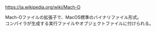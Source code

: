 <https://ja.wikipedia.org/wiki/Mach-O>  

Mach-Oファイルの拡張子で、MacOS標準のバイナリファイル形式。  
コンパイラが生成する実行ファイルやオブジェクトファイルに付けられる。